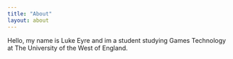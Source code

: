 ```yaml
---
title: "About"
layout: about
---
```


Hello, my name is Luke Eyre and im a student studying Games Technology at The University of the West of England.